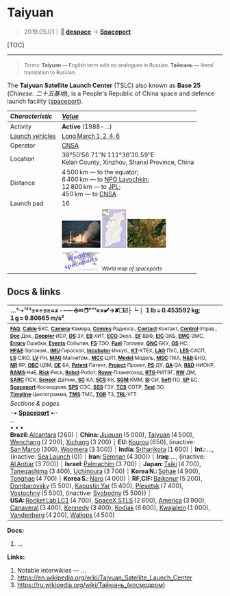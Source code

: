 # Taiyuan
> 2019.05.01 ┊ **🚀 [despace](index.md)** → **[Spaceport](spaceport.md)**

[TOC]

---

> <small>*Terms:* **Taiyuan** — English term with no analogues in Russian. **Тайюань** — literal translation to Russian.</small>

The **Taiyuan Satellite Launch Center** (TSLC) also known as **Base 25** (*Chinese: 二十五基地*), is a People's Republic of China space and defence launch facility ([spaceport](spaceport.md)).

|*Characteristic*|*[Value](si.md)*|
|:--|:--|
| Activity  |**Active** (1988 ‑ …)  |
| [Launch vehicles](lv.md)  | [Long March 1, 2, 4, 6](long_march.md)  |
| Operator  | [CNSA](03_cnsa.md) |
| Location  | 38°50′56.71″N 111°36′30.59″E<br> Kelan County, Xinzhou, Shanxi Province, China |
| Distance  | 4 500 km — to the equator;<br> 6 400 km — to [NPO Lavochkin](03_lav.md);<br> 12 800 km — to [JPL](03_jpl.md);<br> 450 km — to [CNSA](03_cnsa.md)  |
| Launch pad  | 16  |
|| [![](f/spaceport/taiyuan/pic1_thumb.jpg)](f/spaceport/taiyuan/pic1.jpg)  [![](f/spaceport/taiyuan/map1_thumb.jpg)](f/spaceport/taiyuan/map1.png)   [![](f/spaceport/taiyuan/map2_thumb.jpg)](f/spaceport/taiyuan/map2.jpg)  |
|| [![](f/spaceport/map_world_spaceport_location_thumb.jpg)](f/spaceport/map_world_spaceport_location.jpg) <small>*World map of spaceports*</small>  |



<p style="page-break-after:always"> </p>

## Docs & links
|…°·•¹²³±×÷≤≥≈≠ ‑ −— ⎆✉ ❐“”’«»✔→✘☐☑├┕┆ 1 lb = 0.453592 kg; 1 g = 9.80665 m/s²|
|:--|
|<small>**[FAQ](faq.md)**, **[Cable](cable.md)**·БКС, **[Camera](camera.md)**·Камера, **[Comms](comms.md)**·Радиосв., **[Contact](contact.md)**·Контакт, **[Control](control.md)**·Управ., **[Doc](doc.md)**·Док., **[Doppler](doppler.md)**·ИСР, **[DS](ds.md)**·ЗУ, **[EB](eb.md)**·ХИТ, **[ECO](ecology.md)**·Экол., **[EF](ef.md)**·ВВФ, **[ElC](elc.md)**·ЭКБ, **[EMC](emc.md)**·ЭМС, **[Errors](error.md)**·Ошибки, **[Events](event.md)**·События, **[FS](fs.md)**·ТЭО, **[Fuel](fuel.md)**·Топливо, **[GNC](gnc.md)**·БКУ, **[GS](scs.md)**·НС, **[HF&E](hfe.md)**·Эргоном., **[IMU](imu.md)**·Гироскоп, **[Incubator](incubator.md)**·Инкуб., **[KT](kt.md)**·КТЕХ, **[LAG](lag.md)**·ПУC, **[LES](les.md)**·САСП, **[LS](ls.md)**·СЖО, **[LV](lv.md)**·РН, **[MAG](mag.md)**·Магнитом., **[MCC](mcc.md)**·ЦУП, **[Model](model.md)**·Модель, **[MSC](sc.md)**·ПКА, **[N&B](nnb.md)**·БНО, **[NR](nr.md)**·ЯР, **[OBC](obc.md)**·ЦВМ, **[OE](oe.md)**·БА, **[Patent](патент.md)**·Патент, **[Project](project.md)**·Проект, **[PS](ps.md)**·ДУ, **[QA](quality.md)**·QA, **[R&D](rnd.md)**·НИОКР, **[RAMS](rams.md)**·НиБ, **[Risk](risk.md)**·Риск, **[Robot](robotics.md)**·Робот, **[Rover](rover.md)**·Планетоход, **[RTG](rtg.md)**·РИТЭГ, **[RW](rw.md)**·ДМ, **[SARC](sarc.md)**·ПСК, **[Sensor](sensor.md)**·Датчик, **[SC](sc.md)**·КА, **[SCS](scs.md)**·КК, **[SGM](sgm.md)**·КММ, **[SI](si.md)**·СИ, **[Soft](soft.md)**·ПО, **[SP](sp.md)**·БС, **[Spaceport](spaceport.md)**·Космодром, **[SPS](sps.md)**·СЭС, **[SSS](sss.md)**·ГЗУ, **[TCS](tcs.md)**·СОТР, **[Test](test.md)**·ЭО, **[Timeline](timeline.md)**·Циклограмма, **[TMS](tms.md)**·ТМС, **[TOR](tor.md)**·ТЗ, **[TRL](trl.md)**·УГТ</small>|
|*Sections & pages*|
|**··• [Spaceport](spaceport.md) •··**<br> … <br>• • •<br> **Brazil:** [Alcantara](alcantara.md) (260) ┊ **China:** [Jiuquan](jiuquan.md) (5 000), [Taiyuan](taiyuan.md) (4 500), [Wenchang](wenchang.md) (2 200), [Xichang](xichang.md) (3 200) ┊ **EU:** [Kourou](kourou.md) (650), (inactive: [San Marco](san_marco.md) (300), [Woomera](woomera.md) (3 300)) ┊ **India:** [Sriharikota](sriharikota.md) (1 600) ┊ **Int.:** …, (inactive: [Sea Launch](sea_launch.md) (0)) ┊ **Iran:** [Semnan](semnan.md) (4 300)) ┊ **Iraq:** …, (inactive: [Al Anbar](al_anbar.md) (3 700)) ┊ **Israel:** [Palmachim](palmachim.md) (3 700) ┊ **Japan:** [Taiki](taiki.md) (4 700), [Tanegashima](tanegashima.md) (3 400), [Uchinoura](uchinoura.md) (3 700) ┊ **Korea N.:** [Sohae](sohae.md) (4 900), [Tonghae](tonghae.md) (4 700) ┊ **Korea S.:** [Naro](naro.md) (4 000) ┊ **RF,CIF:** [Baikonur](baikonur.md) (5 200), [Dombarovsky](dombarovsky.md) (5 500), [Kapustin Yar](kapustin_yar.md) (5 400), [Plesetsk](plesetsk.md) (7 400), [Vostochny](vostochny.md) (5 500), (inactive: [Svobodny](svobodny.md) (5 500)) ┊ **USA:** [Rocket Lab LC1](rocket_lab_lc1.md) (4 700), [SpaceX STLS](spacex_stls.md) (2 800), [America](america.md) (3 900), [Canaveral](canaveral.md) (3 400), [Kennedy](kennedy.md) (3 400), [Kodiak](kodiak.md) (6 600), [Kwajalein](kwajalein.md) (1 000), [Vandenberg](vandenberg.md) (4 200), [Wallops](wallops.md) (4 500)|

**Docs:**

   1. …

**Links:**

   1. Notable interwikies — …
   1. <https://en.wikipedia.org/wiki/Taiyuan_Satellite_Launch_Center>
   1. <https://ru.wikipedia.org/wiki/Тайюань_(космодром)>
